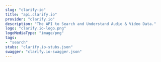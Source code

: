 ```yaml
---
slug: "clarify-io"
title: "api.clarify.io"
provider: "clarify.io"
description: "The API to Search and Understand Audio & Video Data."
logo: "clarify.io-logo.png"
logoMediaType: "image/png"
tags:
- "search"
stubs: "clarify.io-stubs.json"
swagger: "clarify.io-swagger.json"
---
```

